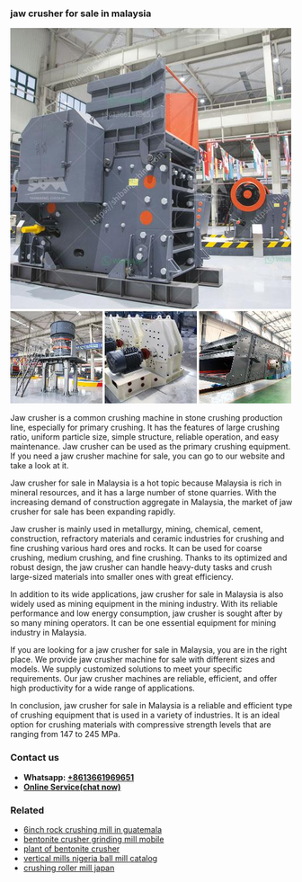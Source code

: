 <h3>jaw crusher for sale in malaysia</h3><img src='1706766835.jpg' alt=''><p>Jaw crusher is a common crushing machine in stone crushing production line, especially for primary crushing. It has the features of large crushing ratio, uniform particle size, simple structure, reliable operation, and easy maintenance. Jaw crusher can be used as the primary crushing equipment. If you need a jaw crusher machine for sale, you can go to our website and take a look at it.</p><p>Jaw crusher for sale in Malaysia is a hot topic because Malaysia is rich in mineral resources, and it has a large number of stone quarries. With the increasing demand of construction aggregate in Malaysia, the market of jaw crusher for sale has been expanding rapidly.</p><p>Jaw crusher is mainly used in metallurgy, mining, chemical, cement, construction, refractory materials and ceramic industries for crushing and fine crushing various hard ores and rocks. It can be used for coarse crushing, medium crushing, and fine crushing. Thanks to its optimized and robust design, the jaw crusher can handle heavy-duty tasks and crush large-sized materials into smaller ones with great efficiency.</p><p>In addition to its wide applications, jaw crusher for sale in Malaysia is also widely used as mining equipment in the mining industry. With its reliable performance and low energy consumption, jaw crusher is sought after by so many mining operators. It can be one essential equipment for mining industry in Malaysia.</p><p>If you are looking for a jaw crusher for sale in Malaysia, you are in the right place. We provide jaw crusher machine for sale with different sizes and models. We supply customized solutions to meet your specific requirements. Our jaw crusher machines are reliable, efficient, and offer high productivity for a wide range of applications.</p><p>In conclusion, jaw crusher for sale in Malaysia is a reliable and efficient type of crushing equipment that is used in a variety of industries. It is an ideal option for crushing materials with compressive strength levels that are ranging from 147 to 245 MPa.</p><h3>Contact us</h3><ul><li><strong>Whatsapp:&nbsp;<a href="https://wa.me/8613661969651">+8613661969651</a></strong></li><li><a href="https://swt.shibang-china.com/?git&amp;zhl&amp;jaw crusher for sale in malaysia"><strong>Online Service(chat now)</strong></a></li></ul><h3>Related</h3><ul><li><a href='6inch rock crushing mill in guatemala.md'>6inch rock crushing mill in guatemala</a></li><li><a href='bentonite crusher grinding mill mobile.md'>bentonite crusher grinding mill mobile</a></li><li><a href='plant of bentonite crusher.md'>plant of bentonite crusher</a></li><li><a href='vertical mills nigeria ball mill catalog.md'>vertical mills nigeria ball mill catalog</a></li><li><a href='crushing roller mill japan.md'>crushing roller mill japan</a></li></ul>